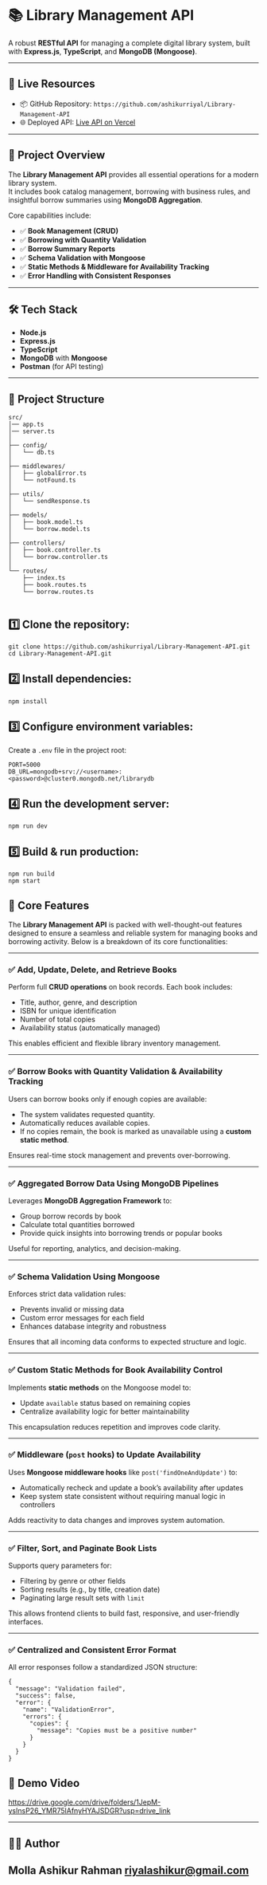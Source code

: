 # 📚 Library Management API

A robust **RESTful API** for managing a complete digital library system, built with **Express.js**, **TypeScript**, and **MongoDB (Mongoose)**.

---

## 🚀 Live Resources

- 📦 GitHub Repository: `https://github.com/ashikurriyal/Library-Management-API`
- 🌐 Deployed API: [Live API on Vercel]()

---

## 📖 Project Overview

The **Library Management API** provides all essential operations for a modern library system.  
It includes book catalog management, borrowing with business rules, and insightful borrow summaries using **MongoDB Aggregation**.

Core capabilities include:

- ✅ **Book Management (CRUD)**  
- ✅ **Borrowing with Quantity Validation**  
- ✅ **Borrow Summary Reports**  
- ✅ **Schema Validation with Mongoose**  
- ✅ **Static Methods & Middleware for Availability Tracking**  
- ✅ **Error Handling with Consistent Responses**  

---

## 🛠️ Tech Stack

- **Node.js**  
- **Express.js**  
- **TypeScript**  
- **MongoDB** with **Mongoose**  
- **Postman** (for API testing)  

---

## 📂 Project Structure

```
src/
│── app.ts
│── server.ts
│
├── config/
│   └── db.ts
│
├── middlewares/
│   ├── globalError.ts
│   └── notFound.ts
│
├── utils/
│   └── sendResponse.ts
│
├── models/
│   ├── book.model.ts
│   └── borrow.model.ts
│
├── controllers/
│   ├── book.controller.ts
│   └── borrow.controller.ts
│
└── routes/
    ├── index.ts
    ├── book.routes.ts
    └── borrow.routes.ts


````

## 1️⃣ Clone the repository:
```
git clone https://github.com/ashikurriyal/Library-Management-API.git
cd Library-Management-API.git
```

## 2️⃣ Install dependencies:
```
npm install
```

## 3️⃣ Configure environment variables:
Create a `.env` file in the project root:
```
PORT=5000
DB_URL=mongodb+srv://<username>:<password>@cluster0.mongodb.net/librarydb

```

## 4️⃣ Run the development server:
```
npm run dev

```

## 5️⃣ Build & run production:
```
npm run build
npm start
```

## 📁 Core Features 

The **Library Management API** is packed with well-thought-out features designed to ensure a seamless and reliable system for managing books and borrowing activity. Below is a breakdown of its core functionalities:

---

### ✅ Add, Update, Delete, and Retrieve Books

Perform full **CRUD operations** on book records. Each book includes:

* Title, author, genre, and description
* ISBN for unique identification
* Number of total copies
* Availability status (automatically managed)

This enables efficient and flexible library inventory management.

---

### ✅ Borrow Books with Quantity Validation & Availability Tracking

Users can borrow books only if enough copies are available:

* The system validates requested quantity.
* Automatically reduces available copies.
* If no copies remain, the book is marked as unavailable using a **custom static method**.

Ensures real-time stock management and prevents over-borrowing.

---

### ✅ Aggregated Borrow Data Using MongoDB Pipelines

Leverages **MongoDB Aggregation Framework** to:

* Group borrow records by book
* Calculate total quantities borrowed
* Provide quick insights into borrowing trends or popular books

Useful for reporting, analytics, and decision-making.

---

### ✅ Schema Validation Using Mongoose

Enforces strict data validation rules:

* Prevents invalid or missing data
* Custom error messages for each field
* Enhances database integrity and robustness

Ensures that all incoming data conforms to expected structure and logic.

---

### ✅ Custom Static Methods for Book Availability Control

Implements **static methods** on the Mongoose model to:

* Update `available` status based on remaining copies
* Centralize availability logic for better maintainability

This encapsulation reduces repetition and improves code clarity.

---

### ✅ Middleware (`post` hooks) to Update Availability

Uses **Mongoose middleware hooks** like `post('findOneAndUpdate')` to:

* Automatically recheck and update a book’s availability after updates
* Keep system state consistent without requiring manual logic in controllers

Adds reactivity to data changes and improves system automation.

---

### ✅ Filter, Sort, and Paginate Book Lists

Supports query parameters for:

* Filtering by genre or other fields
* Sorting results (e.g., by title, creation date)
* Paginating large result sets with `limit`

This allows frontend clients to build fast, responsive, and user-friendly interfaces.

---

### ✅ Centralized and Consistent Error Format

All error responses follow a standardized JSON structure:

```
{
  "message": "Validation failed",
  "success": false,
  "error": {
    "name": "ValidationError",
    "errors": {
      "copies": {
        "message": "Copies must be a positive number"
      }
    }
  }
}

```

## 🎥 Demo Video
https://drive.google.com/drive/folders/1JepM-ysInsP26_YMR75lAfnyHYAJSDGR?usp=drive_link

---

## 👨‍💻 Author
Molla Ashikur Rahman
riyalashikur@gmail.com
---